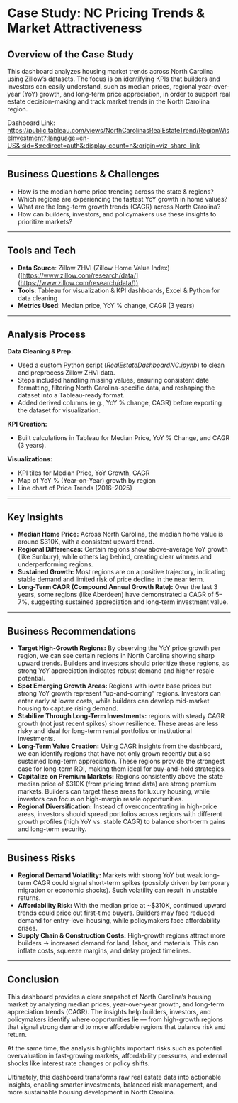 # Case Study: NC Pricing Trends & Market Attractiveness

## Overview of the Case Study

This dashboard analyzes housing market trends across North Carolina using Zillow’s datasets. The focus is on identifying KPIs that builders and investors can easily understand, such as median prices, regional year-over-year (YoY) growth, and long-term price appreciation, in order to support real estate decision-making and track market trends in the North Carolina region.

Dashboard Link: https://public.tableau.com/views/NorthCarolinasRealEstateTrend/RegionWiseInvestment?:language=en-US&:sid=&:redirect=auth&:display_count=n&:origin=viz_share_link 

---

## Business Questions & Challenges

* How is the median home price trending across the state & regions?
* Which regions are experiencing the fastest YoY growth in home values?
* What are the long-term growth trends (CAGR) across North Carolina?
* How can builders, investors, and policymakers use these insights to prioritize markets?

---

## Tools and Tech

* **Data Source**: Zillow ZHVI (Zillow Home Value Index) ([https://www.zillow.com/research/data/](https://www.zillow.com/research/data/))
* **Tools**: Tableau for visualization & KPI dashboards, Excel & Python for data cleaning
* **Metrics Used**: Median price, YoY % change, CAGR (3 years)

---

## Analysis Process

**Data Cleaning & Prep:**

* Used a custom Python script (*RealEstateDashboardNC.ipynb*) to clean and preprocess Zillow ZHVI data.
* Steps included handling missing values, ensuring consistent date formatting, filtering North Carolina-specific data, and reshaping the dataset into a Tableau-ready format.
* Added derived columns (e.g., YoY % change, CAGR) before exporting the dataset for visualization.

**KPI Creation:**

* Built calculations in Tableau for Median Price, YoY % Change, and CAGR (3 years).

**Visualizations:**

* KPI tiles for Median Price, YoY Growth, CAGR
* Map of YoY % (Year-on-Year) growth by region
* Line chart of Price Trends (2016–2025)

---

## Key Insights

* **Median Home Price:** Across North Carolina, the median home value is around \$310K, with a consistent upward trend.
* **Regional Differences:** Certain regions show above-average YoY growth (like Sunbury), while others lag behind, creating clear winners and underperforming regions.
* **Sustained Growth:** Most regions are on a positive trajectory, indicating stable demand and limited risk of price decline in the near term.
* **Long-Term CAGR (Compound Annual Growth Rate):** Over the last 3 years, some regions (like Aberdeen) have demonstrated a CAGR of 5–7%, suggesting sustained appreciation and long-term investment value.

---

## Business Recommendations

* **Target High-Growth Regions:** By observing the YoY price growth per region, we can see certain regions in North Carolina showing sharp upward trends. Builders and investors should prioritize these regions, as strong YoY appreciation indicates robust demand and higher resale potential.
* **Spot Emerging Growth Areas:** Regions with lower base prices but strong YoY growth represent “up-and-coming” regions. Investors can enter early at lower costs, while builders can develop mid-market housing to capture rising demand.
* **Stabilize Through Long-Term Investments:** regions with steady CAGR growth (not just recent spikes) show resilience. These areas are less risky and ideal for long-term rental portfolios or institutional investments.
* **Long-Term Value Creation:** Using CAGR insights from the dashboard, we can identify regions that have not only grown recently but also sustained long-term appreciation. These regions provide the strongest case for long-term ROI, making them ideal for buy-and-hold strategies.
* **Capitalize on Premium Markets:** Regions consistently above the state median price of \$310K (from pricing trend data) are strong premium markets. Builders can target these areas for luxury housing, while investors can focus on high-margin resale opportunities.
* **Regional Diversification:** Instead of overconcentrating in high-price areas, investors should spread portfolios across regions with different growth profiles (high YoY vs. stable CAGR) to balance short-term gains and long-term security.

---

## Business Risks

* **Regional Demand Volatility:** Markets with strong YoY but weak long-term CAGR could signal short-term spikes (possibly driven by temporary migration or economic shocks). Such volatility can result in unstable returns.
* **Affordability Risk:** With the median price at \~\$310K, continued upward trends could price out first-time buyers. Builders may face reduced demand for entry-level housing, while policymakers face affordability crises.
* **Supply Chain & Construction Costs:** High-growth regions attract more builders → increased demand for land, labor, and materials. This can inflate costs, squeeze margins, and delay project timelines.

---

## Conclusion

This dashboard provides a clear snapshot of North Carolina’s housing market by analyzing median prices, year-over-year growth, and long-term appreciation trends (CAGR). The insights help builders, investors, and policymakers identify where opportunities lie — from high-growth regions that signal strong demand to more affordable regions that balance risk and return.

At the same time, the analysis highlights important risks such as potential overvaluation in fast-growing markets, affordability pressures, and external shocks like interest rate changes or policy shifts.

Ultimately, this dashboard transforms raw real estate data into actionable insights, enabling smarter investments, balanced risk management, and more sustainable housing development in North Carolina.
